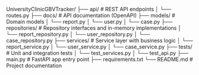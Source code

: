 UniversityClinicGBVTracker/
├── api/                    # REST API endpoints
│   └── routes.py
├── docs/                   # API documentation (OpenAPI)
├── models/                 # Domain models
│   └── report.py
│   └── user.py
│   └── case.py
├── repositories/           # Repository interfaces and in-memory implementations
│   └── report_repository.py
│   └── user_repository.py
│   └── case_repository.py
├── services/               # Service layer with business logic
│   └── report_service.py
│   └── user_service.py
│   └── case_service.py
├── tests/                  # Unit and integration tests
│   └── test_services.py
│   └── test_api.py
├── main.py                 # FastAPI app entry point
├── requirements.txt
└── README.md               # Project documentation
